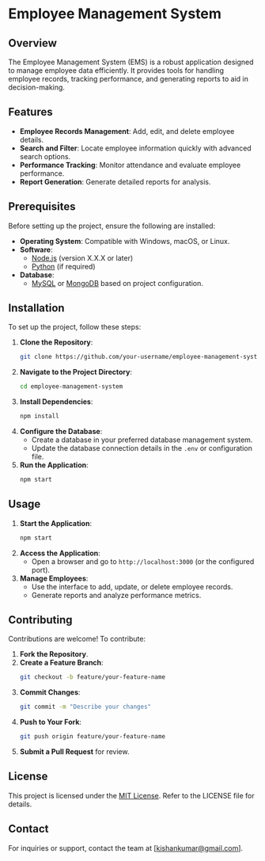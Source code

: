 # Employee Management System

## Overview
The Employee Management System (EMS) is a robust application designed to manage employee data efficiently. It provides tools for handling employee records, tracking performance, and generating reports to aid in decision-making.

## Features
- **Employee Records Management**: Add, edit, and delete employee details.
- **Search and Filter**: Locate employee information quickly with advanced search options.
- **Performance Tracking**: Monitor attendance and evaluate employee performance.
- **Report Generation**: Generate detailed reports for analysis.

## Prerequisites
Before setting up the project, ensure the following are installed:
- **Operating System**: Compatible with Windows, macOS, or Linux.
- **Software**:
    - [Node.js](https://nodejs.org/) (version X.X.X or later)
    - [Python](https://www.python.org/) (if required)
- **Database**:
    - [MySQL](https://www.mysql.com/) or [MongoDB](https://www.mongodb.com/) based on project configuration.

## Installation
To set up the project, follow these steps:

1. **Clone the Repository**:
     ```bash
     git clone https://github.com/your-username/employee-management-system.git
     ```
2. **Navigate to the Project Directory**:
     ```bash
     cd employee-management-system
     ```
3. **Install Dependencies**:
     ```bash
     npm install
     ```
4. **Configure the Database**:
     - Create a database in your preferred database management system.
     - Update the database connection details in the `.env` or configuration file.
5. **Run the Application**:
     ```bash
     npm start
     ```

## Usage
1. **Start the Application**:
     ```bash
     npm start
     ```
2. **Access the Application**:
     - Open a browser and go to `http://localhost:3000` (or the configured port).
3. **Manage Employees**:
     - Use the interface to add, update, or delete employee records.
     - Generate reports and analyze performance metrics.

## Contributing
Contributions are welcome! To contribute:

1. **Fork the Repository**.
2. **Create a Feature Branch**:
     ```bash
     git checkout -b feature/your-feature-name
     ```
3. **Commit Changes**:
     ```bash
     git commit -m "Describe your changes"
     ```
4. **Push to Your Fork**:
     ```bash
     git push origin feature/your-feature-name
     ```
5. **Submit a Pull Request** for review.

## License
This project is licensed under the [MIT License](LICENSE). Refer to the LICENSE file for details.

## Contact
For inquiries or support, contact the team at [kishankumar@gmail.com].
